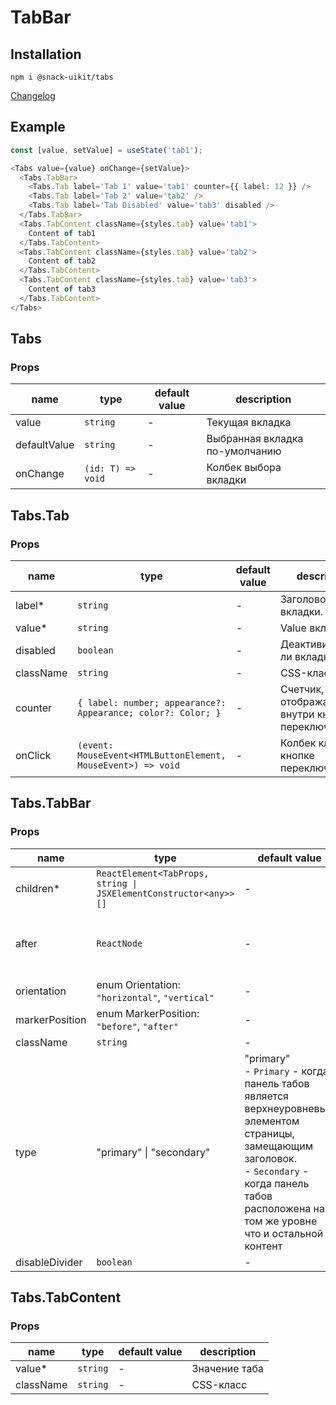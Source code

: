 # TabBar

## Installation
`npm i @snack-uikit/tabs`

[Changelog](./CHANGELOG.md)

## Example

```typescript jsx
const [value, setValue] = useState('tab1');

<Tabs value={value} onChange={setValue}>
  <Tabs.TabBar>
    <Tabs.Tab label='Tab 1' value='tab1' counter={{ label: 12 }} />
    <Tabs.Tab label='Tab 2' value='tab2' />
    <Tabs.Tab label='Tab Disabled' value='tab3' disabled />
  </Tabs.TabBar>
  <Tabs.TabContent className={styles.tab} value='tab1'>
    Content of tab1
  </Tabs.TabContent>
  <Tabs.TabContent className={styles.tab} value='tab2'>
    Content of tab2
  </Tabs.TabContent>
  <Tabs.TabContent className={styles.tab} value='tab3'>
    Content of tab3
  </Tabs.TabContent>
</Tabs>
```

[//]: DOCUMENTATION_SECTION_START
[//]: THIS_SECTION_IS_AUTOGENERATED_PLEASE_DONT_EDIT_IT
## Tabs
### Props
| name | type | default value | description |
|------|------|---------------|-------------|
| value | `string` | - | Текущая вкладка |
| defaultValue | `string` | - | Выбранная вкладка по-умолчанию |
| onChange | `(id: T) => void` | - | Колбек выбора вкладки |
## Tabs.Tab
### Props
| name | type | default value | description |
|------|------|---------------|-------------|
| label* | `string` | - | Заголовок вкладки. |
| value* | `string` | - | Value вкладки. |
| disabled | `boolean` | - | Деактивирована ли вкладка. |
| className | `string` | - | CSS-класс |
| counter | `{ label: number; appearance?: Appearance; color?: Color; }` | - | Счетчик, отображающийся внутри кнопки переключения. |
| onClick | `(event: MouseEvent<HTMLButtonElement, MouseEvent>) => void` | - | Колбек клика по кнопке переключения. |
## Tabs.TabBar
### Props
| name | type | default value | description |
|------|------|---------------|-------------|
| children* | `ReactElement<TabProps, string \| JSXElementConstructor<any>>[]` | - | Контент (элементы Tabs.Tab) |
| after | `ReactNode` | - | Дополнительный слот для кастомного контента справа от табов |
| orientation | enum Orientation: `"horizontal"`, `"vertical"` | - | Ориентация |
| markerPosition | enum MarkerPosition: `"before"`, `"after"` | - | Позиция маркера |
| className | `string` | - | CSS-класс |
| type | "primary" \| "secondary" | "primary" <br> - `Primary` - когда панель табов является верхнеуровневым элементом страницы, замещающим заголовок. <br> - `Secondary` - когда панель табов расположена на том же уровне что и остальной контент | Тип панели табов: |
| disableDivider | `boolean` | - |  |
## Tabs.TabContent
### Props
| name | type | default value | description |
|------|------|---------------|-------------|
| value* | `string` | - | Значение таба |
| className | `string` | - | CSS-класс |


[//]: DOCUMENTATION_SECTION_END
